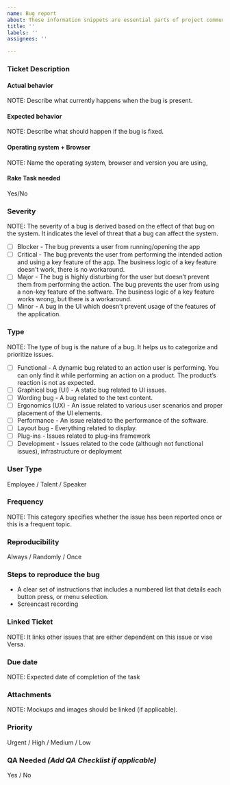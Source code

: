 ```yaml
---
name: Bug report
about: These information snippets are essential parts of project communication. A well-written bug ticket can help fix the issue and reduce the possibility of breaking an existing feature.
title: ''
labels: ''
assignees: ''

---
```


### Ticket Description

#### Actual behavior

NOTE: Describe what currently happens when the bug is present.

#### Expected behavior

NOTE: Describe what should happen if the bug is fixed.

#### Operating system + Browser

NOTE: Name the operating system, browser and version you are using,

#### Rake Task needed

Yes/No

### Severity

NOTE: The severity of a bug is derived based on the effect of that bug on the system. It indicates the level of threat that a bug can affect the system.

- [ ] Blocker - The bug prevents a user from running/opening the app
- [ ] Critical - The bug prevents the user from performing the intended action and using a key feature of the app. The business logic of a key feature doesn't work, there is no workaround.
- [ ] Major - The bug is highly disturbing for the user but doesn’t prevent them from performing the action. The bug prevents the user from using a non-key feature of the software. The business logic of a key feature works wrong, but there is a workaround.
- [ ] Minor - A bug in the UI which doesn't prevent usage of the features of the application.

### Type

NOTE: The type of bug is the nature of a bug. It helps us to categorize and prioritize issues.

- [ ] Functional - A dynamic bug related to an action user is performing. You can only find it while performing an action on a product. The product’s reaction is not as expected.
- [ ] Graphical bug (UI) - A static bug related to UI issues.
- [ ] Wording bug - A bug related to the text content.
- [ ] Ergonomics (UX) - An issue related to various user scenarios and proper placement of the UI elements.
- [ ] Performance - An issue related to the performance of the software.
- [ ] Layout bug - Everything related to display.
- [ ] Plug-ins - Issues related to plug-ins framework
- [ ] Development - Issues related to the code (although not functional issues), infrastructure or deployment

### User Type

Employee / Talent / Speaker

### Frequency

NOTE: This category specifies whether the issue has been reported once or this is a frequent topic.

### Reproducibility

Always / Randomly / Once

### Steps to reproduce the bug

- A clear set of instructions that includes a numbered list that details each button press, or menu selection.
- Screencast recording

### Linked Ticket

NOTE: It links other issues that are either dependent on this issue or vise Versa.

### Due date

NOTE: Expected date of completion of the task

### Attachments

NOTE: Mockups and images should be linked (if applicable).

### Priority

Urgent / High / Medium / Low

### QA Needed _(Add QA Checklist if applicable)_

Yes / No
